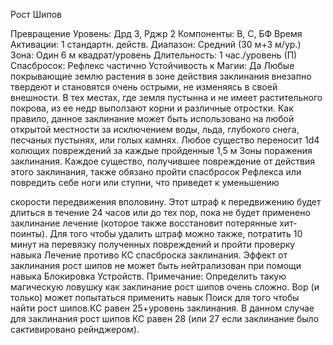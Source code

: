 
Рост Шипов

Превращение
Уровень: Дрд 3, Рджр 2
Компоненты: В, С, БФ
Время Активации: 1 стандартн. действ.
Диапазон: Средний (30 м+3 м/ур.)
Зона: Один 6 м квадрат/уровень
Длительность: 1 час./уровень (П)
Спасбросок: Рефлекс частично
Устойчивость к Магии: Да
Любые покрывающие землю растения
в зоне действия заклинания внезапно
твердеют и становятся очень острыми,
не изменяясь в своей внешности. В тех
местах, где земля пустынна и не имеет
растительного покрова, из ее недр выползают корни и различные отростки.
Как правило, данное заклинание может
быть использовано на любой открытой
местности за исключением воды, льда,
глубокого снега, песчаных пустынях,
или голых камнях. Любое существо
переносит 1d4 колющих повреждений
за каждые пройденные 1,5 м Зоны поражения заклинания.
Каждое существо, получившее повреждение от действия этого заклинания, также обязано пройти спасбросок
Рефлекса или повредить себе ноги или
ступни, что приведет к уменьшению

скорости передвижения вполовину.
Этот штраф к передвижению будет
длиться в течение 24 часов или до тех
пор, пока не будет применено заклинание лечение (которое также восстановит потерянные хит-поинты). Для того
чтобы удалить штраф можно также,
потратить 10 минут на перевязку полученных повреждений и пройти проверку навыка Лечение противо КС спасброска заклинания.
Эффект от заклинания рост шипов
не может быть нейтрализован при помощи навыка Блокировка Устройств.
Примечание: Определить такую
магическую ловушку как заклинание
рост шипов очень сложно. Вор (и только) может попытаться применить навык Поиск для того чтобы найти рост
шипов.КС равен 25+уровень заклинания. В данном случае для заклинания
рост шипов КС равен 28 (или 27 если
заклинание было сактивировано рейнджером).